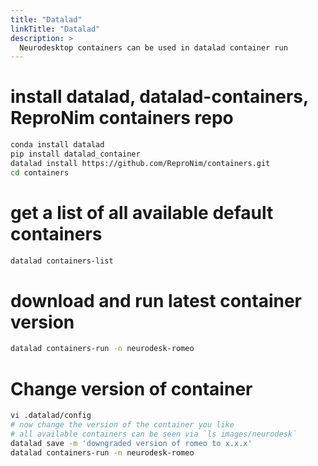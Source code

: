 ```yaml
---
title: "Datalad"
linkTitle: "Datalad"
description: >
  Neurodesktop containers can be used in datalad container run
---
```


# install datalad, datalad-containers, ReproNim containers repo
```bash
conda install datalad
pip install datalad_container
datalad install https://github.com/ReproNim/containers.git
cd containers
```

# get a list of all available default containers
```bash
datalad containers-list
```

# download and run latest container version
```bash
datalad containers-run -n neurodesk-romeo
```

# Change version of container
```bash
vi .datalad/config
# now change the version of the container you like
# all available containers can be seen via `ls images/neurodesk`
datalad save -m 'downgraded version of romeo to x.x.x'
datalad containers-run -n neurodesk-romeo
```

